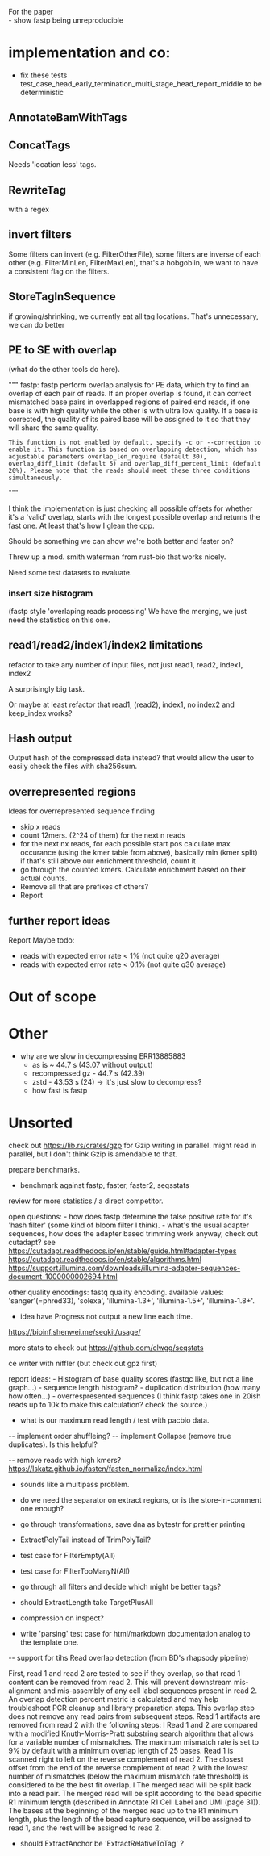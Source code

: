 For the paper   
    - show fastp being unreproducible


# implementation and co:


- fix these tests test_case_head_early_termination_multi_stage_head_report_middle to be deterministic

## AnnotateBamWithTags

## ConcatTags
Needs 'location less' tags.

## RewriteTag
with a regex

## invert filters

Some filters can invert (e.g. FilterOtherFile), some filters are inverse of each other
(e.g. FilterMinLen, FilterMaxLen), that's a hobgoblin, 
we want to have a consistent flag on the filters.

## StoreTagInSequence
if growing/shrinking, we currently eat all tag locations.
That's unnecessary, we can do better

## PE to SE with overlap 

(what do the other tools do here).

"""
   fastp: fastp perform overlap analysis for PE data, which try to find an overlap of each pair of reads. If an proper overlap is found, it can correct mismatched base pairs in overlapped regions of paired end reads, if one base is with high quality while the other is with ultra low quality. If a base is corrected, the quality of its paired base will be assigned to it so that they will share the same quality.  

    This function is not enabled by default, specify -c or --correction to enable it. This function is based on overlapping detection, which has adjustable parameters overlap_len_require (default 30), overlap_diff_limit (default 5) and overlap_diff_percent_limit (default 20%). Please note that the reads should meet these three conditions simultaneously.
"""

I think the implementation is just checking all possible offsets 
for whether it's a 'valid' overlap, starts with the longest possible overlap
and returns the fast one. At least that's how I glean the cpp.

Should be something we can show we're both better and faster on?

Threw up a mod. smith waterman from rust-bio that works nicely.

Need some test datasets to evaluate.

### insert size histogram 
  (fastp style 'overlaping reads processing'
    We have  the merging, we just need the statistics on this one.


## read1/read2/index1/index2 limitations

refactor to take any number of input files, not just read1, read2, index1, index2

A surprisingly big task.

Or maybe at least refactor that read1, (read2), index1, no index2 and keep_index works?


## Hash output

Output hash of the compressed data instead? that would allow the user to easily
check the files with sha256sum.


## overrepresented regions
 
 Ideas for overrepresented sequence finding
 - skip x reads
 - count 12mers. (2^24 of them) for the next n reads
 - for the next nx reads, 
     for each possible start pos
       calculate max occurance (using the kmer table from above),
       basically min (kmer split)
       if that's still above our enrichment threshold, count it
 - go through the counted kmers. Calculate enrichment based on their 
   actual counts. 
 - Remove all that are prefixes of others?
 - Report
       
 

## further report ideas

Report Maybe todo:

- reads with expected error rate < 1% (not quite q20 average)
- reads with expected error rate < 0.1% (not quite q30 average)


# Out of scope

# Other

- why are we slow in decompressing ERR13885883
    - as is                 ~ 44.7 s  (43.07 without output)
    - recompressed gz       - 44.7 s (42.39)
    - zstd                  - 43.53 s (24) 
    -> it's just slow to decompress?
    - how fast is fastp



# Unsorted


check out https://lib.rs/crates/gzp for Gzip writing in parallel.
might read in parallel, but I don't think Gzip is amendable to that.

prepare benchmarks.
- benchmark against fastp, faster, faster2, seqsstats

review  for more statistics / a direct competitor.

open questions:
    - how does fastp determine the false positive rate for it's 'hash filter' (some kind of bloom filter I think).
    - what's the usual adapter sequences, how does the adapter based trimming work anyway, check out cutadapt?
        see https://cutadapt.readthedocs.io/en/stable/guide.html#adapter-types
        https://cutadapt.readthedocs.io/en/stable/algorithms.html
        https://support.illumina.com/downloads/illumina-adapter-sequences-document-1000000002694.html


other quality encodings:
 fastq quality encoding. available values: 'sanger'(=phred33), 'solexa',
                             'illumina-1.3+', 'illumina-1.5+', 'illumina-1.8+'.

- idea have Progress not output a new line each time.

https://bioinf.shenwei.me/seqkit/usage/

more stats to check out https://github.com/clwgg/seqstats

ce writer with niffler  (but check out gpz first)

report ideas:
    -  Histogram of base quality scores (fastqc like, but not a line graph...)
    - sequence length histogram?
    - duplication distribution (how many how often...)
    - overrespresented sequences
        (I think fastp takes one in 20ish reads up to 10k to make this calculation? check the source.)

- what is our maximum read length / test with pacbio data.

 

-- implement order shuffleing?
-- implement Collapse (remove true duplicates). Is this helpful?

-- remove reads with high kmers? https://lskatz.github.io/fasten/fasten_normalize/index.html
   - sounds like a multipass problem.


- do we need the separator on extract regions, or is the store-in-comment one enough?
- go through transformations, save dna as bytestr for prettier printing
- ExtractPolyTail instead of TrimPolyTail?
- test case for FilterEmpty(All)
- test case for FilterTooManyN(All)
- go through all filters and decide which might be better tags?
- should ExtractLength take TargetPlusAll
- compression on inspect?
- write 'parsing' test case for html/markdown documentation analog to the template one.


-- support for tihs Read overlap detection
(from BD's rhapsody pipeline)

First, read 1 and read 2 are tested to see if they overlap, so that read 1 content can be removed from read 2.
This will prevent downstream mis-alignment and mis-assembly of any cell label sequences present in read 2.
An overlap detection percent metric is calculated and may help troubleshoot PCR cleanup and library
preparation steps. This overlap step does not remove any read pairs from subsequent steps.
Read 1 artifacts are removed from read 2 with the following steps:
l Read 1 and 2 are compared with a modified Knuth-Morris-Pratt substring search algorithm that allows
for a variable number of mismatches. The maximum mismatch rate is set to 9% by default with a
minimum overlap length of 25 bases. Read 1 is scanned right to left on the reverse complement of
read 2. The closest offset from the end of the reverse complement of read 2 with the lowest number of
mismatches (below the maximum mismatch rate threshold) is considered to be the best fit overlap.
l The merged read will be split back into a read pair. The merged read will be split according to the bead
specific R1 minimum length (described in Annotate R1 Cell Label and UMI (page 31)). The bases at the
beginning of the merged read up to the R1 minimum length, plus the length of the bead capture
sequence, will be assigned to read 1, and the rest will be assigned to read 2.


- should ExtractAnchor be 'ExtractRelativeToTag' ?
